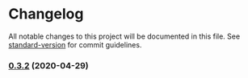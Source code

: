# Changelog

All notable changes to this project will be documented in this file. See [standard-version](https://github.com/conventional-changelog/standard-version) for commit guidelines.

### [0.3.2](https://github.com/lemon-sour/razer/compare/v0.3.1...v0.3.2) (2020-04-29)
